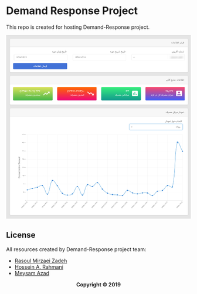 # Demand Response Project
This repo is created for hosting Demand-Response project.

<img src="screenshot.png" width="100%" height="500px"/>


## License
All resources created by Demand-Response project team:
- [Rasoul Mirzaei Zadeh](https://github.com/MirzaeiRasoul)
- [Hossein A. Rahmani](https://github.com/rahmanidashti)
- [Meysam Azad](https://github.com/Meisam-Azad)

<p align="center">
 <b>Copyright © 2019</b>
</p>
